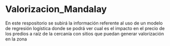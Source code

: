 # Valorizacion_Mandalay
En este respositorio se subirá la información referente al uso de un modelo de regresión logística donde se podrá ver cual es el impacto en el precio de los predios a raíz de la cercanía con sitios que puedan generar valorización en la zona
